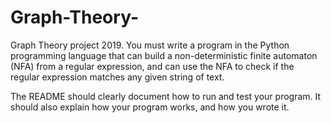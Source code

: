 # Graph-Theory-
Graph Theory project 2019. You must write a program in the Python programming language that can build a non-deterministic finite automaton (NFA) from a regular expression, and can use the NFA to check if the regular expression matches any given string of text.

The README should clearly document how to run and test your
program. It should also explain how your program works, and how you wrote it.

